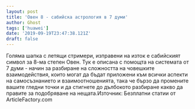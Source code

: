 ```yaml
---
layout: post
title: 'Овен 8 - сабийска астрология в 7 думи'
author: Ghost
tags: ['huawei']
date: '2019-09-19T23:47:38.121Z'
draft: false
---
```


Голяма шапка с летящи стримери, изправени на изток е сабийският символ за 8-ма степен Овен. Тук е описана с помощта на системата от 7 думи - начин за разбиране на сложността на човешките взаимодействия, които могат да бъдат приложени към всички аспекти на самосъзнанието и взаимоотношенията, така че бързо да промените вашите гледни точки и да стигнете до дълбокото разбиране какво да правите за подобряване на нещата.Източник: Безплатни статии от ArticleFactory.com
